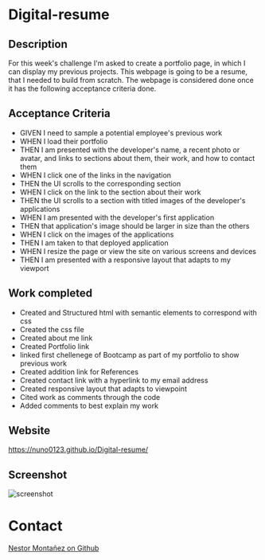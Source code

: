 # Digital-resume
 ## Description
 For this week's challenge I'm asked to create a portfolio page, in which I can display my previous projects. This webpage is going to be a resume, that I needed to build from scratch. The webpage is considered done once it has the following acceptance criteria done.

 ## Acceptance Criteria 
 * GIVEN I need to sample a potential employee's previous work
 * WHEN I load their portfolio
 * THEN I am presented with the developer's name, a recent photo or avatar, and links to sections about them, their work, and how to contact them
 * WHEN I click one of the links in the navigation
 * THEN the UI scrolls to the corresponding section
 * WHEN I click on the link to the section about their work
 * THEN the UI scrolls to a section with titled images of the developer's applications
 * WHEN I am presented with the developer's first application
 * THEN that application's image should be larger in size than the others
 * WHEN I click on the images of the applications
 * THEN I am taken to that deployed application
 * WHEN I resize the page or view the site on various screens and devices
 * THEN I am presented with a responsive layout that adapts to my viewport

## Work completed
* Created and Structured html with semantic elements to correspond with css 
* Created the css file
* Created about me link 
* Created Portfolio link 
* linked first chellenege of Bootcamp as part of my portfolio to show previous work
* Created addition link for References 
* Created contact link with a hyperlink to my email address
* Created responsive layout that adapts to viewpoint
* Cited work as comments through the code 
* Added comments to best explain my work

## Website 
https://nuno0123.github.io/Digital-resume/
## Screenshot
![screenshot](/assets/images/_Users_nestormontanez_bootcamp_Digital-resume_index.html.png)
# Contact
[Nestor Montañez on Github](https://github.com/Nuno0123)